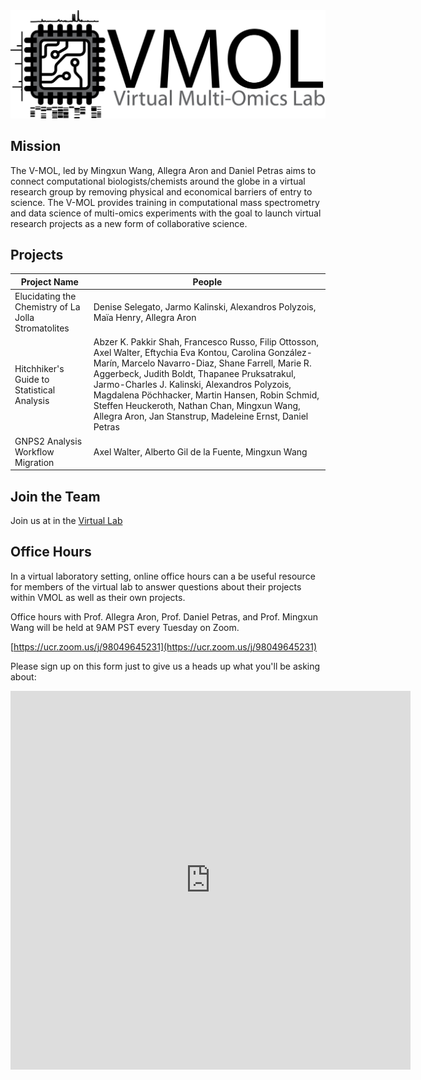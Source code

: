 
<img src="img/LOGO_VMOL_Chrom.png" alt="Alt text" title="Optional title">


## Mission

The V-MOL, led by Mingxun Wang, Allegra Aron and Daniel Petras aims to connect computational biologists/chemists around the globe in a virtual research group by removing physical and economical barriers of entry to science. The V-MOL provides training in computational mass spectrometry and data science of multi-omics experiments with the goal to launch virtual research projects as a new form of collaborative science. 

## Projects

| Project Name | People |
| ------------ | ------ |
| Elucidating the Chemistry of La Jolla Stromatolites| Denise Selegato, Jarmo Kalinski, Alexandros Polyzois, Maïa Henry, Allegra Aron |
| Hitchhiker's Guide to Statistical Analysis | Abzer K. Pakkir Shah, Francesco Russo, Filip Ottosson, Axel Walter, Eftychia Eva Kontou, Carolina González-Marín, Marcelo Navarro-Diaz, Shane Farrell, Marie R. Aggerbeck, Judith Boldt, Thapanee Pruksatrakul, Jarmo-Charles J. Kalinski, Alexandros Polyzois, Magdalena Pöchhacker, Martin Hansen, Robin Schmid, Steffen Heuckeroth, Nathan Chan, Mingxun Wang, Allegra Aron, Jan Stanstrup, Madeleine Ernst, Daniel Petras |
| GNPS2 Analysis Workflow Migration | Axel Walter, Alberto Gil de la Fuente, Mingxun Wang |


## Join the Team

Join us at in the [Virtual Lab](contact.md)

## Office Hours

In a virtual laboratory setting, online office hours can a be useful resource for members of the virtual lab to answer questions about their projects within VMOL as well as their own projects. 

Office hours with Prof. Allegra Aron, Prof. Daniel Petras, and Prof. Mingxun Wang will be held at 9AM PST every Tuesday on Zoom. 

[https://ucr.zoom.us/j/98049645231](https://ucr.zoom.us/j/98049645231)

Please sign up on this form just to give us a heads up what you'll be asking about:

<iframe src="https://docs.google.com/forms/d/e/1FAIpQLSeym0Hpah9ZBB3yQuu23PTNHwHPQZhy7akTJcCCA8BbUwoS7A/viewform?embedded=true" width="640" height="606" frameborder="0" marginheight="0" marginwidth="0">Loading…</iframe>
